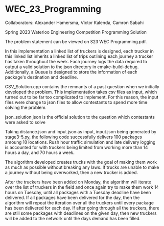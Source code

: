 # WEC_23_Programming

Collaborators: Alexander Hamersma, Victor Kalenda, Camron Sabahi 

Spring 2023 Waterloo Engineering Competition Programming Solution

The problem statement can be viewed on S23 WEC Programming.pdf.

In this implementation a linked list of truckers is designed, each trucker in this linked list inherits a linked list of trips outlining each journey a trucker has taken throughout the week. Each journey logs the data required to output a valid solution to the json directory in cmake-build-debug. Additionally, a Queue is designed to store the information of each package's destination and deadline.

CSV_Solution.cpp contains the remnants of a past question when we initially developed the problem. This implementation takes csv files as input, which turned out to be far too complicated to implement. For this reason, the input files were change to json files to allow contestants to spend more time solving the problem. 

json_solution.json is the official solution to the question which contestants were asked to solve

Taking distance.json and input.json as input, input.json being generated by stage3-5.py, the following code successfully delivers 100 packages amoung 10 locations. Rush hour traffic simulation and late delivery logging is accounted for with truckers being limited from working more than 14 hours a day, and 70 hours a week.

The algorithm developed creates trucks with the goal of making them work as much as possible without breaking any laws. If trucks are unable to make a journey without being overworked, then a new trucker is added.

After the truckers have been added on Monday, the algorithm will iterate over the list of truckers in the field and once again try to make them work 14 hours on Tuesday, until all packages with a Tuesday deadline have been delivered. If all packages have been delivered for the day, then the algorithm will repeat the iteration over all the truckers until every package has been delivered for each day. If after going through all the truckers, there are still some packages with deadlines on the given day, then new truckers will be added to the network until the days demand has been filled.

